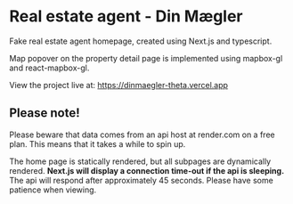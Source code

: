 # Real estate agent - Din Mægler

Fake real estate agent homepage, created using Next.js and typescript.

Map popover on the property detail page is implemented using mapbox-gl and react-mapbox-gl.

View the project live at: https://dinmaegler-theta.vercel.app

## Please note!
Please beware that data comes from an api host at render.com on a free plan. 
This means that it takes a while to spin up. 

The home page is statically rendered, but all subpages are dynamically rendered. **Next.js will display a connection time-out if the api is sleeping.** The api will respond after approximately 45 seconds. Please have some patience when viewing.
